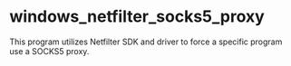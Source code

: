 # windows_netfilter_socks5_proxy
This program utilizes Netfilter SDK and driver to force a specific program use a SOCKS5 proxy.
